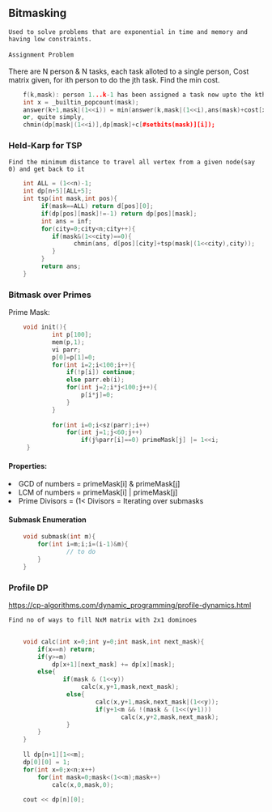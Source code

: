 ## Bitmasking

`Used to solve problems that are exponential in time and memory and having low constraints.`
</br></br>
`Assignment Problem` </br></br>
There are N person & N tasks, each task alloted to a single person, Cost matrix given, for ith person to do the jth task. Find the min cost. </br>

```cpp
    f(k,mask): person 1...k-1 has been assigned a task now upto the kth person and the state of the assigned task is mask
    int x = _builtin_popcount(mask);
    answer(k+1,mask|(1<<i)) = min(answer(k,mask|(1<<i),ans(mask)+cost[x][i]))
    or, quite simply,
    chmin(dp[mask|(1<<i)],dp[mask]+c[#setbits(mask)][i]);
```

### Held-Karp for TSP

`Find the minimum distance to travel all vertex from a given node(say 0) and get back to it`

```cpp
    int ALL = (1<<n)-1;
    int dp[n+5][ALL+5];
    int tsp(int mask,int pos){
         if(mask==ALL) return d[pos][0];
         if(dp[pos][mask]!=-1) return dp[pos][mask];
         int ans = inf;
         for(city=0;city<n;city++){
            if(mask&(1<<city)==0){
                  chmin(ans, d[pos][city]+tsp(mask|(1<<city),city));
            }
         }
         return ans;
    }
```

### Bitmask over Primes

Prime Mask: 

```cpp
    void init(){
            int p[100];
            mem(p,1);
            vi parr;
            p[0]=p[1]=0;
            for(int i=2;i<100;i++){
                if(!p[i]) continue;
                else parr.eb(i);
                for(int j=2;i*j<100;j++){
                    p[i*j]=0;
                }
            }
            
            for(int i=0;i<sz(parr);i++) 
                for(int j=1;j<60;j++)
                    if(j%parr[i]==0) primeMask[j] |= 1<<i;
     }
```

#### Properties:

<li> GCD of numbers = primeMask[i] & primeMask[j]
<li> LCM of numbers = primeMask[i] | primeMask[j]
<li> Prime Divisors = (1<<ith prime) & primesMask[i]==0 ? 
<li> Divisors = Iterating over submasks
    
#### Submask Enumeration

```cpp
    void submask(int m){
        for(int i=m;i;i=(i-1)&m){
                // to do
        }
    }
```

### Profile DP
    
https://cp-algorithms.com/dynamic_programming/profile-dynamics.html

`Find no of ways to fill NxM matrix with 2x1 dominoes`
    
```cpp
    
    void calc(int x=0;int y=0;int mask,int next_mask){
        if(x==n) return;
        if(y>=m) 
            dp[x+1][next_mask] += dp[x][mask];
        else{
               if(mask & (1<<y)) 
                    calc(x,y+1,mask,next_mask);
                else{
                        calc(x,y+1,mask,next_mask|(1<<y));
                        if(y+1<m && !(mask & (1<<(y+1))) 
                               calc(x,y+2,mask,next_mask);
                }
        }
    }
    
    ll dp[n+1][1<<m];
    dp[0][0] = 1;
    for(int x=0;x<n;x++)
        for(int mask=0;mask<(1<<m);mask++)
            calc(x,0,mask,0);
    
    cout << dp[n][0];
    
```
    
